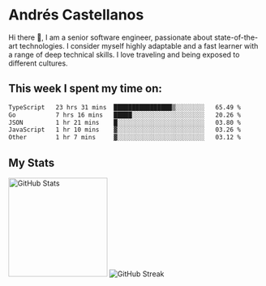 # Andrés Castellanos

Hi there 👋, I am a senior software engineer, passionate about state-of-the-art technologies. I consider myself highly adaptable and a fast learner with a range of deep technical skills. I love traveling and being exposed to different cultures.

## This week I spent my time on:

<!--START_SECTION:waka-->

```txt
TypeScript   23 hrs 31 mins  ████████████████▒░░░░░░░░   65.49 %
Go           7 hrs 16 mins   █████░░░░░░░░░░░░░░░░░░░░   20.26 %
JSON         1 hr 21 mins    █░░░░░░░░░░░░░░░░░░░░░░░░   03.80 %
JavaScript   1 hr 10 mins    ▓░░░░░░░░░░░░░░░░░░░░░░░░   03.26 %
Other        1 hr 7 mins     ▓░░░░░░░░░░░░░░░░░░░░░░░░   03.12 %
```

<!--END_SECTION:waka-->

## My Stats

<img height="195" src="https://github-readme-stats.vercel.app/api?username=andrescv&show_icons=true&theme=onedark&hide_border=true&card_width=495" alt="GitHub Stats" />

<img src="https://streak-stats.demolab.com?user=andrescv&theme=one-dark-pro&hide_border=true" alt="GitHub Streak" />
